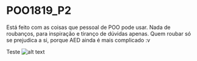 # POO1819_P2
Está feito com as coisas que pessoal de POO pode usar. Nada de roubanços, para inspiração e tiranço de dúvidas apenas. 
Quem roubar só se prejudica a si, porque AED ainda é mais complicado :v

Teste 
![alt text](https://i.redd.it/ps4dkkapl7u21.jpg)
